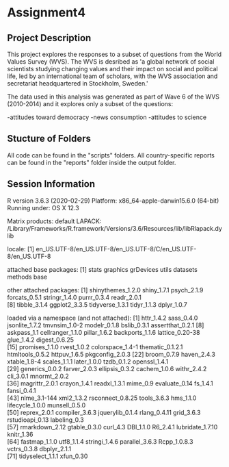# Assignment4

## Project Description

This project explores the responses to a subset of questions from the World Values Survey (WVS). The WVS is desribed as 'a global network of social scientists studying changing values and their impact on social and political life, led by an international team of scholars, with the WVS association and secretariat headquartered in Stockholm, Sweden.'

The data used in this analysis was generated as part of Wave 6 of the WVS (2010-2014) and it explores only a subset of the questions: 

-attitudes toward democracy
-news consumption
-attitudes to science

## Stucture of Folders

All code can be found in the "scripts" folders. All country-specific reports can be found in the "reports" folder inside the output folder.

## Session Information

R version 3.6.3 (2020-02-29)
Platform: x86_64-apple-darwin15.6.0 (64-bit)
Running under: OS X  12.3

Matrix products: default
LAPACK: /Library/Frameworks/R.framework/Versions/3.6/Resources/lib/libRlapack.dylib

locale:
[1] en_US.UTF-8/en_US.UTF-8/en_US.UTF-8/C/en_US.UTF-8/en_US.UTF-8

attached base packages:
[1] stats     graphics  grDevices utils     datasets  methods   base     

other attached packages:
 [1] shinythemes_1.2.0 shiny_1.7.1       psych_2.1.9       forcats_0.5.1     stringr_1.4.0     purrr_0.3.4       readr_2.0.1      
 [8] tibble_3.1.4      ggplot2_3.3.5     tidyverse_1.3.1   tidyr_1.1.3       dplyr_1.0.7      

loaded via a namespace (and not attached):
 [1] httr_1.4.2       sass_0.4.0       jsonlite_1.7.2   tmvnsim_1.0-2    modelr_0.1.8     bslib_0.3.1      assertthat_0.2.1
 [8] askpass_1.1      cellranger_1.1.0 pillar_1.6.2     backports_1.1.6  lattice_0.20-38  glue_1.4.2       digest_0.6.25   
[15] promises_1.1.0   rvest_1.0.2      colorspace_1.4-1 thematic_0.1.2.1 htmltools_0.5.2  httpuv_1.6.5     pkgconfig_2.0.3 
[22] broom_0.7.9      haven_2.4.3      xtable_1.8-4     scales_1.1.1     later_1.0.0      tzdb_0.1.2       openssl_1.4.1   
[29] generics_0.0.2   farver_2.0.3     ellipsis_0.3.2   cachem_1.0.6     withr_2.4.2      cli_3.0.1        mnormt_2.0.2    
[36] magrittr_2.0.1   crayon_1.4.1     readxl_1.3.1     mime_0.9         evaluate_0.14    fs_1.4.1         fansi_0.4.1     
[43] nlme_3.1-144     xml2_1.3.2       rsconnect_0.8.25 tools_3.6.3      hms_1.1.0        lifecycle_1.0.0  munsell_0.5.0   
[50] reprex_2.0.1     compiler_3.6.3   jquerylib_0.1.4  rlang_0.4.11     grid_3.6.3       rstudioapi_0.13  labeling_0.3    
[57] rmarkdown_2.12   gtable_0.3.0     curl_4.3         DBI_1.1.0        R6_2.4.1         lubridate_1.7.10 knitr_1.36      
[64] fastmap_1.1.0    utf8_1.1.4       stringi_1.4.6    parallel_3.6.3   Rcpp_1.0.8.3     vctrs_0.3.8      dbplyr_2.1.1    
[71] tidyselect_1.1.1 xfun_0.30       

